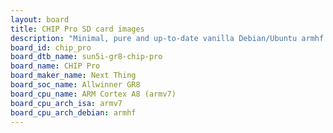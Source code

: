 ```yaml
---
layout: board
title: CHIP Pro SD card images
description: "Minimal, pure and up-to-date vanilla Debian/Ubuntu armhf SD card images for CHIP Pro by Next Thing, SoC: Allwinner GR8, CPU ISA: armv7"
board_id: chip_pro
board_dtb_name: sun5i-gr8-chip-pro
board_name: CHIP Pro
board_maker_name: Next Thing
board_soc_name: Allwinner GR8
board_cpu_name: ARM Cortex A8 (armv7)
board_cpu_arch_isa: armv7
board_cpu_arch_debian: armhf
---
```

